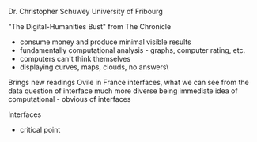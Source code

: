 Dr. Christopher Schuwey 
University of Fribourg 

"The Digital-Humanities Bust" from The Chronicle
* consume money and produce minimal visible results
* fundamentally computational analysis - graphs, computer rating, etc. 
* computers can't think themselves
* displaying curves, maps, clouds, no answers\

Brings new readings
Ovile in France
interfaces, what we can see from the data
question of interface much more diverse
being immediate idea of computational - obvious of interfaces

Interfaces 
* critical point
